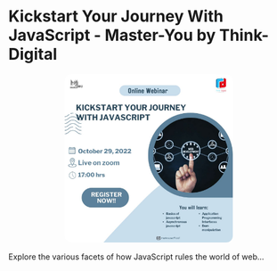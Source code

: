 # Kickstart Your Journey With JavaScript - Master-You by Think-Digital

<p align="center">
    <img src="./assets/thumbnail.jpeg" alt="session thumbnail" width="60%" style="border-radius: 12px;" />
</p>

Explore the various facets of how JavaScript rules the world of web...

